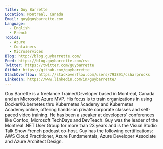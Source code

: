 ```yaml
---
Title: Guy Barrette
Location: Montreal, Canada
Email: guy@guybarrette.com
Language:
  - English
  - French
Topics:
  - Azure
  - Containers
  - Microservices
Blog: http://blog.guybarrette.com/
Feed: https://blog.guybarrette.com/rss
Twitter: https://twitter.com/guybarrette
GitHub: https://github.com/guybarrette
StackOverflow: https://stackoverflow.com/users/793891/csharprocks
LinkedIn: https://www.linkedin.com/in/guybarrette/
---
```

Guy Barrette is a freelance Trainer/Developer based in Montreal, Canada and an Microsoft Azure MVP. His focus is to train organizations in using Docker/Kubernetes thru Kubernetes Academy and Kubernetes Academy.online, offering hands-on private corporate classes and self-paced video training. He has been a speaker at developers' conferences like Confoo, Microsoft TechDays and DevTeach. Guy was the leader of the Montreal .NET User Group for more than 23 years and is the Visual Studio Talk Show French podcast co-host. Guy has the following certifications: AWS Cloud Practitioner, Azure Fundamentals, Azure Developer Associate and Azure Architect Design.
